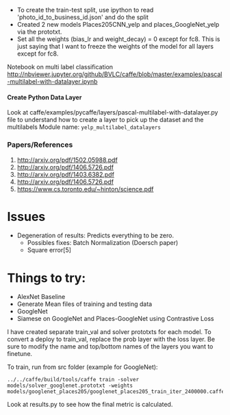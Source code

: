 - To create the train-test split, use ipython to read 'photo_id_to_business_id.json' and do the split
- Created 2 new models Places205CNN_yelp and places_GoogleNet_yelp via the prototxt.
- Set all the weights (bias_lr and weight_decay) = 0 except for fc8. This is just saying that I want to freeze the weights of the model for all layers except for fc8.

Notebook on multi label classification
http://nbviewer.jupyter.org/github/BVLC/caffe/blob/master/examples/pascal-multilabel-with-datalayer.ipynb

#### Create Python Data Layer
Look at caffe/examples/pycaffe/layers/pascal-multilabel-with-datalayer.py file to understand how to create a layer to pick up the dataset and the multilabels
Module name: `yelp_multilabel_datalayers`

### Papers/References
1. http://arxiv.org/pdf/1502.05988.pdf
2. http://arxiv.org/pdf/1406.5726.pdf
3. http://arxiv.org/pdf/1403.6382.pdf
4. http://arxiv.org/pdf/1406.5726.pdf
5. https://www.cs.toronto.edu/~hinton/science.pdf

# Issues
- Degeneration of results: Predicts everything to be zero.
  - Possibles fixes: Batch Normalization (Doersch paper)
  - Square error[5]

# Things to try:
- AlexNet Baseline
- Generate Mean files of training and testing data
- GoogleNet
- Siamese on GoogleNet and Places-GoogleNet using Contrastive Loss

I have created separate train_val and solver prototxts for each model. To convert a deploy to train_val, replace the prob layer with the loss layer. Be sure to modify the name and top/bottom names of the layers you want to finetune.

To train, run from src folder (example for GoogleNet):

    ../../caffe/build/tools/caffe train -solver models/solver_googlenet.prototxt -weights models/googlenet_places205/googlenet_places205_train_iter_2400000.caffemodel


Look at results.py to see how the final metric is calculated.
